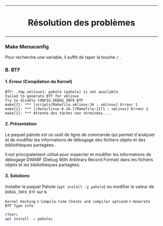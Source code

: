 ----------------------------------------------------------------------------------------------------------------
# <p align='center'> Résolution des problèmes </p>

----------------------------------------------------------------------------------------------------------------
### Make Menuconfig
Pour recherche une variable, il suffit de taper la touche `/` .

### B. BTF
#### 1. Erreur (Compilation du Kernel)
```
BTF: .tmp_vmlinux1: pahole (pahole) is not available
Failed to generate BTF for vmlinux
Try to disable CONFIG_DEBUG_INFO_BTF
make[2]: *** [scripts/Makefile.vmlinux:34 : vmlinux] Erreur 1
make[1]: *** [/Data/linux-6.10.7/Makefile:1171 : vmlinux] Erreur 2
make[1]: *** Attente des tâches non terminées....
```
#### 2. Présentation
Le paquet pahole est un outil de ligne de commande qui permet d'analyser et de modifier les informations de débogage des fichiers objets et des bibliothèques partagées. 

Il est principalement utilisé pour inspecter et modifier les informations de débogage DWARF (Debug With Arbitrary Record Format) dans les fichiers objets et les bibliothèques partagées.


#### 3. Solutions
Installer le paquet Pahole (`apt install -y pahole`) ou modifier la valeur de `DEBUG_INFO_BTF` sur `N`.

`Kernel Hacking` > `Compile-time Checks and compiler optiond` >  `Generate BTF Type info`

```bash
clear;
apt install -y pahole;
```

